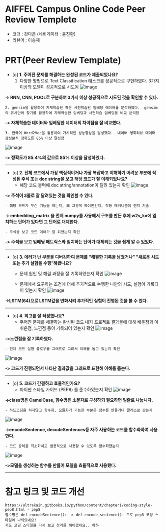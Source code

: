 # AIFFEL Campus Online Code Peer Review Templete
- 코더 : 강다은 (네비게이터 : 윤진환)
- 리뷰어 : 이승제


# PRT(Peer Review Template)
- [o]  **1. 주어진 문제를 해결하는 완성된 코드가 제출되었나요?**
    1. 다양한 방법으로 Text Classification 태스크를 성공적으로 구현하였다.	3가지 이상의 모델이 성공적으로 시도됨
![image](https://github.com/happybin2013/AIFFEL-QUEST_DiANA-KANG/assets/85716670/3bb4b345-d496-4b4c-a347-a74889b8ff54)

**-> RNN, CNN, POOL로 구분하여 3가지 이상 성공적으로 시도된 것을 확인할 수 있다.**

       
    2. gensim을 활용하여 자체학습된 혹은 사전학습된 임베딩 레이어를 분석하였다.	gensim의 유사단어 찾기를 활용하여 자체학습한 임베딩과 사전학습 임베딩을 비교 분석함


**-> 자체학습한 데이터와 임베딩한 데이터의 차이점을 잘 비교했다.**

       
    3. 한국어 Word2Vec을 활용하여 가시적인 성능향상을 달성했다.	네이버 영화리뷰 데이터 감성분석 정확도를 85% 이상 달성함
![image](https://github.com/happybin2013/AIFFEL-QUEST_DiANA-KANG/assets/85716670/3747a867-7042-4443-aead-377988f9c642)

**-> 정확도가 85.4%의 값으로 85% 이상을 달성하였다.**

---
    
- [o]  **2. 전체 코드에서 가장 핵심적이거나 가장 복잡하고 이해하기 어려운 부분에 작성된 
주석 또는 doc string을 보고 해당 코드가 잘 이해되었나요?**
    - 해당 코드 블럭에 doc string/annotation이 달려 있는지 확인
 ![image](https://github.com/happybin2013/AIFFEL-QUEST_DiANA-KANG/assets/85716670/1801a4c7-15fd-43cd-81dc-0625e07714f5)

**-> 주석이 3줄로 잘 달려있는 것을 확인할 수 있다.**


    - 해당 코드가 무슨 기능을 하는지, 왜 그렇게 짜여진건지, 작동 메커니즘이 뭔지 기술.
 
**-> embedding_matrix 을 먼저 numpy를 사용해서 구조를 만든 후에 w2v_ko에 잂치하는 단어가 있다면 그 단어로 대체한다.**


    - 주석을 보고 코드 이해가 잘 되었는지 확인
 **-> 주석을 보고 임베딩 매트릭스와 일치하는 단어가 대체되는 것을 쉽게 알 수 있었다.**

---
        
- [o]  **3. 에러가 난 부분을 디버깅하여 문제를 “해결한 기록을 남겼거나” 
”새로운 시도 또는 추가 실험을 수행”해봤나요?**
    - 문제 원인 및 해결 과정을 잘 기록하였는지 확인
![image](https://github.com/happybin2013/AIFFEL-QUEST_DiANA-KANG/assets/85716670/c097ada5-7da2-4351-8be1-d850ebed703b)



    - 문제에서 요구하는 조건에 더해 추가적으로 수행한 나만의 시도, 
    실험이 기록되어 있는지 확인
![image](https://github.com/happybin2013/AIFFEL-QUEST_DiANA-KANG/assets/85716670/acd9426c-e696-4493-a313-3f98510fe991)

**->LSTM(64)으로 LSTM값을 변화시켜 추가적인 실험이 진행된 것을 볼 수 있다.**

---
        
- [o]  **4. 회고를 잘 작성했나요?**
    - 주어진 문제를 해결하는 완성된 코드 내지 프로젝트 결과물에 대해
    배운점과 아쉬운점, 느낀점 등이 기록되어 있는지 확인
![image](https://github.com/happybin2013/AIFFEL-QUEST_DiANA-KANG/assets/85716670/e0e2e662-90aa-4732-855f-2553b07575c8)

**->느낀점을 잘 기록하였다.**


    - 전체 코드 실행 플로우를 그래프로 그려서 이해를 돕고 있는지 확인
![image](https://github.com/happybin2013/AIFFEL-QUEST_DiANA-KANG/assets/85716670/dc96e42a-a84d-4317-815e-d9b8c4f80f1b)

**-> 코드가 진행되면서 나타난 결과값을 그래프로 표현해 이해를 돕는다.**

---
        
- [o]  **5. 코드가 간결하고 효율적인가요?**
    - 파이썬 스타일 가이드 (PEP8) 를 준수하였는지 확인
![image](https://github.com/happybin2013/AIFFEL-QUEST_DiANA-KANG/assets/85716670/64d389d2-fc1b-4c1b-b718-e04d40698166)

**->class명은 CamelCase, 함수명은 소문자로 구성하되 필요하면 밑줄로 나눕니다.**


    - 하드코딩을 하지않고 함수화, 모듈화가 가능한 부분은 함수를 만들거나 클래스로 짰는지
![image](https://github.com/happybin2013/AIFFEL-QUEST_DiANA-KANG/assets/85716670/9255757c-b08b-4ef7-95c3-945ca0d5cd51)

**->encodeSentence, decodeSentences등 자주 사용하는 코드를 함수화하여 사용한다.**


    - 코드 중복을 최소화하고 범용적으로 사용할 수 있도록 함수화했는지
 ![image](https://github.com/happybin2013/AIFFEL-QUEST_DiANA-KANG/assets/85716670/8059c0c2-ad34-4821-a1a4-60e11974954a)

 **->모델을 생성하는 함수를 만들어 모델을 효율적으로 사용했다.**

---

# 참고 링크 및 코드 개선
```
https://ultrakain.gitbooks.io/python/content/chapter1/coding-style-pep8.html - pep8
함수명은 def encodeSentence(): -> def encode_sentence(): 으로 pep8 코딩 스타일에 나와있네요!
저도 코딩 스타일을 다시 보고 정리를 해야겠네요.. 하하
```
